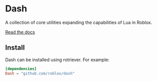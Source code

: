 # Dash

A collection of core utilities expanding the capabilities of Lua in Roblox.

[Read the docs](https://github.com/Roblox/Dash)

## Install

Dash can be installed using rotriever. For example:

```toml
[dependencies]
Dash = "github.com/roblox/dash"
```
